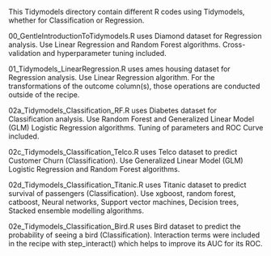 This Tidymodels directory contain different R codes using Tidymodels, whether for Classification or Regression.

00_GentleIntroductionToTidymodels.R uses Diamond dataset for Regression analysis. Use Linear Regression and Random Forest algorithms. Cross-validation and hyperparameter tuning included.

01_Tidymodels_LinearRegression.R uses ames housing dataset for Regression analysis. Use Linear Regression algorithm. For the transformations of the outcome column(s), those operations are conducted outside of the recipe.

02a_Tidymodels_Classification_RF.R uses Diabetes dataset for Classification analysis. Use Random Forest and Generalized Linear Model (GLM) Logistic Regression algorithms. Tuning of parameters and ROC Curve included. 

02c_Tidymodels_Classification_Telco.R uses Telco dataset to predict Customer Churn (Classification). Use Generalized Linear Model (GLM) Logistic Regression and Random Forest algorithms.

02d_Tidymodels_Classification_Titanic.R uses Titanic dataset to predict survival of passengers (Classification). Use xgboost, random forest, catboost, Neural networks, Support vector machines, Decision trees, Stacked ensemble modelling algorithms.

02e_Tidymodels_Classification_Bird.R uses Bird dataset to predict the probability of seeing a bird (Classification). Interaction terms were included in the recipe with step_interact() which helps to improve its AUC for its ROC.
